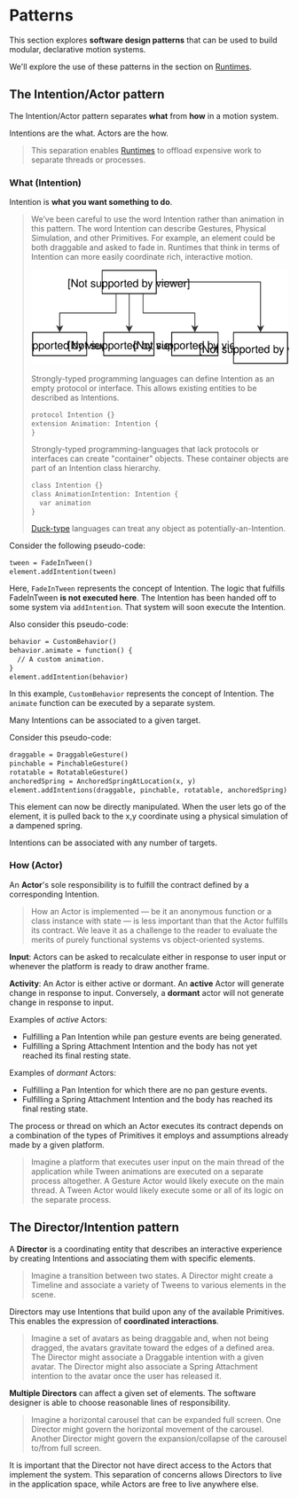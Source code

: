 # Patterns

This section explores **software design patterns** that can be used to build modular, declarative motion systems.

We'll explore the use of these patterns in the section on [Runtimes](runtimes.md).

## The Intention/Actor pattern

The Intention/Actor pattern separates **what** from **how** in a motion system.

Intentions are the what. Actors are the how.

> This separation enables [Runtimes](runtimes.md) to offload expensive work to separate threads or processes.

### What (Intention)

Intention is **what you want something to do**.

> We’ve been careful to use the word Intention rather than animation in this pattern. The word Intention can describe Gestures, Physical Simulation, and other Primitives. For example, an element could be both draggable and asked to fade in. Runtimes that think in terms of Intention can more easily coordinate rich, interactive motion.
> 
> ![](../_assets/Intention-Tree.svg)
> 
> Strongly-typed programming languages can define Intention as an empty protocol or interface. This allows existing entities to be described as Intentions.
> 
>     protocol Intention {}
>     extension Animation: Intention {
>     }
> 
> Strongly-typed programming-languages that lack protocols or interfaces can create "container" objects. These container objects are part of an Intention class hierarchy.
> 
>     class Intention {}
>     class AnimationIntention: Intention {
>       var animation
>     }
> 
> [Duck-type](https://en.wikipedia.org/wiki/Duck_typing) languages can treat any object as potentially-an-Intention.

Consider the following pseudo-code:

    tween = FadeInTween()
    element.addIntention(tween)

Here, `FadeInTween` represents the concept of Intention. The logic that fulfills FadeInTween **is not executed here**. The Intention has been handed off to some system via `addIntention`. That system will soon execute the Intention.

Also consider this pseudo-code:

    behavior = CustomBehavior()
    behavior.animate = function() {
      // A custom animation.
    }
    element.addIntention(behavior)

In this example, `CustomBehavior` represents the concept of Intention. The `animate` function can be executed by a separate system.

Many Intentions can be associated to a given target.

Consider this pseudo-code:

    draggable = DraggableGesture()
    pinchable = PinchableGesture()
    rotatable = RotatableGesture()
    anchoredSpring = AnchoredSpringAtLocation(x, y)
    element.addIntentions(draggable, pinchable, rotatable, anchoredSpring)

This element can now be directly manipulated. When the user lets go of the element, it is pulled back to the x,y coordinate using a physical simulation of a dampened spring.

Intentions can be associated with any number of targets.

### How (Actor)

An **Actor**'s sole responsibility is to fulfill the contract defined by a corresponding Intention.

> How an Actor is implemented — be it an anonymous function or a class instance with state — is less important than that the Actor fulfills its contract. We leave it as a challenge to the reader to evaluate the merits of purely functional systems vs object-oriented systems.

**Input**: Actors can be asked to recalculate either in response to user input or whenever the platform is ready to draw another frame.

**Activity**: An Actor is either active or dormant. An **active** Actor will generate change in response to input. Conversely, a **dormant** actor will not generate change in response to input.

Examples of *active* Actors:

- Fulfilling a Pan Intention while pan gesture events are being generated. 
- Fulfilling a Spring Attachment Intention and the body has not yet reached its final resting state. 

Examples of *dormant* Actors:

- Fulfilling a Pan Intention for which there are no pan gesture events. 
- Fulfilling a Spring Attachment Intention and the body has reached its final resting state. 

The process or thread on which an Actor executes its contract depends on a combination of the types of Primitives it employs and assumptions already made by a given platform.

> Imagine a platform that executes user input on the main thread of the application while Tween animations are executed on a separate process altogether. A Gesture Actor would likely execute on the main thread. A Tween Actor would likely execute some or all of its logic on the separate process.

## The Director/Intention pattern

A **Director** is a coordinating entity that describes an interactive experience by creating Intentions and associating them with specific elements.

> Imagine a transition between two states. A Director might create a Timeline and associate a variety of Tweens to various elements in the scene.

Directors may use Intentions that build upon any of the available Primitives. This enables the expression of **coordinated interactions**.

> Imagine a set of avatars as being draggable and, when not being dragged, the avatars gravitate toward the edges of a defined area. The Director might associate a Draggable intention with a given avatar. The Director might also associate a Spring Attachment intention to the avatar once the user has released it.

**Multiple Directors** can affect a given set of elements. The software designer is able to choose reasonable lines of responsibility.

> Imagine a horizontal carousel that can be expanded full screen. One Director might govern the horizontal movement of the carousel. Another Director might govern the expansion/collapse of the carousel to/from full screen.

It is important that the Director not have direct access to the Actors that implement the system. This separation of concerns allows Directors to live in the application space, while Actors are free to live anywhere else.